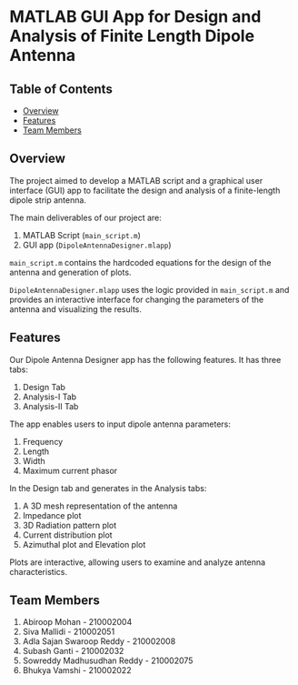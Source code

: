 # MATLAB GUI App for Design and Analysis of Finite Length Dipole Antenna

## Table of Contents

- [Overview](#overview)
- [Features](#features)
- [Team Members](#team-members)

## Overview

The project aimed to develop a MATLAB script and a graphical user interface (GUI) app to facilitate the design and analysis of a finite-length dipole strip antenna.

The main deliverables of our project are:
1. MATLAB Script (`main_script.m`)
2. GUI app (`DipoleAntennaDesigner.mlapp`)

`main_script.m` contains the hardcoded equations for the design of the antenna and generation of plots.

`DipoleAntennaDesigner.mlapp` uses the logic provided in `main_script.m` and provides an interactive interface for changing the parameters of the antenna and visualizing the results.

## Features

Our Dipole Antenna Designer app has the following features. It has three tabs:
1. Design Tab
2. Analysis-I Tab
3. Analysis-II Tab

The app enables users to input dipole antenna parameters:
1. Frequency
2. Length
3. Width
4. Maximum current phasor

In the Design tab and generates in the Analysis tabs:
1. A 3D mesh representation of the antenna
2. Impedance plot
3. 3D Radiation pattern plot
4. Current distribution plot
5. Azimuthal plot and Elevation plot

Plots are interactive, allowing users to examine and analyze antenna characteristics.

## Team Members

1. Abiroop Mohan - 210002004
2. Siva Mallidi - 210002051
3. Adla Sajan Swaroop Reddy - 210002008
4. Subash Ganti - 210002032
5. Sowreddy Madhusudhan Reddy - 210002075
6. Bhukya Vamshi - 210002022
